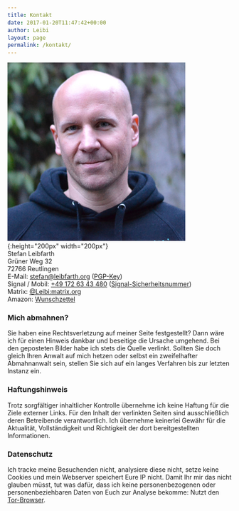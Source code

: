 ```yaml
---
title: Kontakt
date: 2017-01-20T11:47:42+00:00
author: Leibi
layout: page
permalink: /kontakt/
---
```

![Stefan Leibfarth](/assets/SL.jpg){:height="200px" width="200px"}   
Stefan Leibfarth   
Grüner Weg 32   
72766 Reutlingen      
E-Mail: [stefan@leibfarth.org](mailto:stefan@leibfarth.org) ([PGP-Key](/assets/pgp-key.txt))   
Signal / Mobil: [+49 172 63 43 480](https://signal.me/#p/+491726343480) ([Signal-Sicherheitsnummer](/signal-safty-number/))   
Matrix: [@Leibi:matrix.org](https://matrix.to/#/@Leibi:matrix.org)   
Amazon: [Wunschzettel](https://www.amazon.de/hz/wishlist/ls/2KQBY16MYR1VQ)

### Mich abmahnen? ###
Sie haben eine Rechtsverletzung auf meiner Seite festgestellt? Dann wäre ich für einen Hinweis dankbar und beseitige die Ursache umgehend. Bei den geposteten Bilder habe ich stets die Quelle verlinkt. Sollten Sie doch gleich Ihren Anwalt auf mich hetzen oder selbst ein zweifelhafter Abmahnanwalt sein, stellen Sie sich auf ein langes Verfahren bis zur letzten Instanz ein.

### Haftungshinweis ###
Trotz sorgfältiger inhaltlicher Kontrolle übernehme ich keine Haftung für die Ziele externer Links. Für den Inhalt der verlinkten Seiten sind ausschließlich deren Betreibende verantwortlich. Ich übernehme keinerlei Gewähr für die Aktualität, Vollständigkeit und Richtigkeit der dort bereitgestellten Informationen.

### Datenschutz ###
Ich tracke meine Besuchenden nicht, analysiere diese nicht, setze keine Cookies und mein Webserver speichert Eure IP nicht.
Damit Ihr mir das nicht glauben müsst, tut was dafür, dass ich keine personenbezogenen oder personenbeziehbaren  Daten von Euch zur Analyse bekomme: Nutzt den [Tor-Browser](https://torproject.org). 
